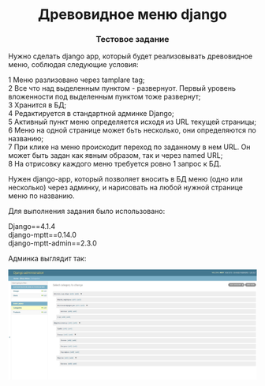 <h1 align="center"> Древовидное меню django</h1>
<h3 align="center">Тестовое задание</h3>

Нужно сделать django арp, который будет реализовывать древовидное меню, соблюдая
следующие условия:

1 Меню разлизовано через tamplare tag;  
2 Все что над выделенным пунктом - развернуот. Первый уровень вложенности под
выделенным пунктом тоже развернут;  
3 Хранится в БД;  
4 Редактируется в стандартной админке Django;  
5 Активный пункт меню определяется исходя из URL текущей страницы;  
6 Меню на одной странице может бьть несколько, они определяются по названию;  
7 При клике на меню проискодит переход по заданному в нем URL. Он может быть задан как
явным образом, так и через named URL;  
8 На отрисовку каждого меню требуется ровно 1 запрос к БД.  

Нужен django-арp, который позволяет вносить в БД меню (одно или несколько) через
админку, и нарисовать на любой нужной странице меню по названию.

Для выполнения задания было использовано:

Django==4.1.4  
django-mptt==0.14.0  
django-mptt-admin==2.3.0  

Админка выглядит так:

![admin](https://github.com/EkaterinaToporkova/django-app/blob/master/admin.jpg)
